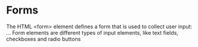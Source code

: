 # Forms
The HTML &lt;form> element defines a form that is used to collect user input: ... Form elements are different types of input elements, like text fields, checkboxes and radio buttons
